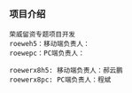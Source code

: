 ### 项目介绍
	荣威留资专题项目开发
	roeweh5：移动端负责人：
	roewepc：PC端负责人：
	
	roewerx8h5: 移动端负责人：郝云鹏
	roewerx8pc: PC端负责人：程斌
	